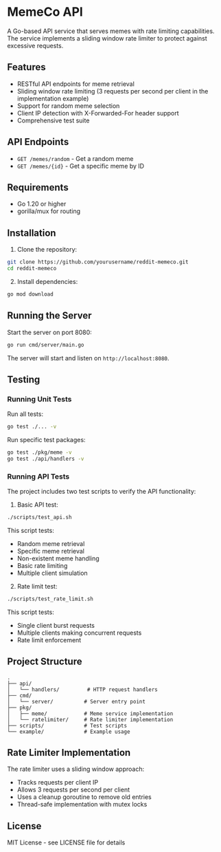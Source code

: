 # MemeCo API

A Go-based API service that serves memes with rate limiting capabilities. The service implements a sliding window rate limiter to protect against excessive requests.

## Features

- RESTful API endpoints for meme retrieval
- Sliding window rate limiting (3 requests per second per client in the implementation example)
- Support for random meme selection
- Client IP detection with X-Forwarded-For header support
- Comprehensive test suite

## API Endpoints

- `GET /memes/random` - Get a random meme
- `GET /memes/{id}` - Get a specific meme by ID

## Requirements

- Go 1.20 or higher
- gorilla/mux for routing

## Installation

1. Clone the repository:
```bash
git clone https://github.com/yourusername/reddit-memeco.git
cd reddit-memeco
```

2. Install dependencies:
```bash
go mod download
```

## Running the Server

Start the server on port 8080:
```bash
go run cmd/server/main.go
```

The server will start and listen on `http://localhost:8080`.

## Testing

### Running Unit Tests

Run all tests:
```bash
go test ./... -v
```

Run specific test packages:
```bash
go test ./pkg/meme -v
go test ./api/handlers -v
```

### Running API Tests

The project includes two test scripts to verify the API functionality:

1. Basic API test:
```bash
./scripts/test_api.sh
```
This script tests:
- Random meme retrieval
- Specific meme retrieval
- Non-existent meme handling
- Basic rate limiting
- Multiple client simulation

2. Rate limit test:
```bash
./scripts/test_rate_limit.sh
```
This script tests:
- Single client burst requests
- Multiple clients making concurrent requests
- Rate limit enforcement

## Project Structure

```
.
├── api/
│   └── handlers/         # HTTP request handlers
├── cmd/
│   └── server/          # Server entry point
├── pkg/
│   ├── meme/            # Meme service implementation
│   └── ratelimiter/     # Rate limiter implementation
├── scripts/             # Test scripts
└── example/             # Example usage
```

## Rate Limiter Implementation

The rate limiter uses a sliding window approach:
- Tracks requests per client IP
- Allows 3 requests per second per client
- Uses a cleanup goroutine to remove old entries
- Thread-safe implementation with mutex locks

## License

MIT License - see LICENSE file for details